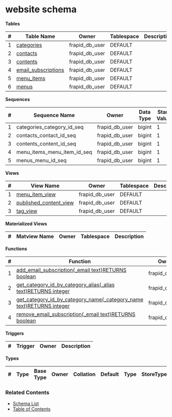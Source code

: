 # website schema

**Tables**

| # | Table Name | Owner | Tablespace | Description |
| --- | --- | --- | --- | --- |
| 1 | [categories](../tables/website/categories.md) | frapid_db_user | DEFAULT |  |
| 2 | [contacts](../tables/website/contacts.md) | frapid_db_user | DEFAULT |  |
| 3 | [contents](../tables/website/contents.md) | frapid_db_user | DEFAULT |  |
| 4 | [email_subscriptions](../tables/website/email_subscriptions.md) | frapid_db_user | DEFAULT |  |
| 5 | [menu_items](../tables/website/menu_items.md) | frapid_db_user | DEFAULT |  |
| 6 | [menus](../tables/website/menus.md) | frapid_db_user | DEFAULT |  |



**Sequences**

| # | Sequence Name | Owner | Data Type | Start Value | Increment | Description |
| --- | --- | --- | --- | --- | --- | --- |
| 1 | categories_category_id_seq | frapid_db_user | bigint | 1 | 1 |  |
| 2 | contacts_contact_id_seq | frapid_db_user | bigint | 1 | 1 |  |
| 3 | contents_content_id_seq | frapid_db_user | bigint | 1 | 1 |  |
| 4 | menu_items_menu_item_id_seq | frapid_db_user | bigint | 1 | 1 |  |
| 5 | menus_menu_id_seq | frapid_db_user | bigint | 1 | 1 |  |


**Views**

| # | View Name | Owner | Tablespace | Description |
| --- | --- | --- | --- | --- |
| 1 | [menu_item_view](../views/website/menu_item_view.md) | frapid_db_user | DEFAULT |  |
| 2 | [published_content_view](../views/website/published_content_view.md) | frapid_db_user | DEFAULT |  |
| 3 | [tag_view](../views/website/tag_view.md) | frapid_db_user | DEFAULT |  |



**Materialized Views**

| # | Matview Name | Owner | Tablespace | Description |
| --- | --- | --- | --- | --- |



**Functions**

| # | Function | Owner | Description |
| --- | --- | --- | --- |
| 1 | [add_email_subscription(_email text)RETURNS boolean](../functions/website/add_email_subscription-5105895.md) | frapid_db_user |  |
| 2 | [get_category_id_by_category_alias(_alias text)RETURNS integer](../functions/website/get_category_id_by_category_alias-5105897.md) | frapid_db_user |  |
| 3 | [get_category_id_by_category_name(_category_name text)RETURNS integer](../functions/website/get_category_id_by_category_name-5105896.md) | frapid_db_user |  |
| 4 | [remove_email_subscription(_email text)RETURNS boolean](../functions/website/remove_email_subscription-5105898.md) | frapid_db_user |  |



**Triggers**

| # | Trigger | Owner | Description |
| --- | --- | --- | --- |



**Types**

| # | Type | Base Type | Owner | Collation | Default | Type | StoreType | NotNull | Description |
| --- | --- | --- | --- | --- | --- | --- | --- | --- | --- |


### Related Contents
* [Schema List](../schemas.md)
* [Table of Contents](../../README.md)